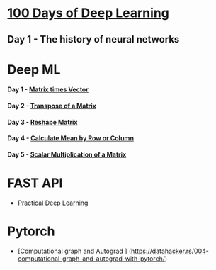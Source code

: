 # [100 Days of Deep Learning](https://ravimashru.github.io/100-days-of-deep-learning/)

## Day 1 - The history of neural networks

# Deep ML

#### Day 1 - [Matrix times Vector](https://www.deep-ml.com/problems/1)
#### Day 2 - [Transpose of a Matrix](https://www.deep-ml.com/problems/2)
#### Day 3 - [Reshape Matrix](https://www.deep-ml.com/problems/3)
#### Day 4 - [Calculate Mean by Row or Column](https://www.deep-ml.com/problems/4)
#### Day 5 - [Scalar Multiplication of a Matrix](https://www.deep-ml.com/problems/5)

# FAST API
- [Practical Deep Learning](https://course.fast.ai/)


# Pytorch 
- [Computational graph and Autograd ] (https://datahacker.rs/004-computational-graph-and-autograd-with-pytorch/)